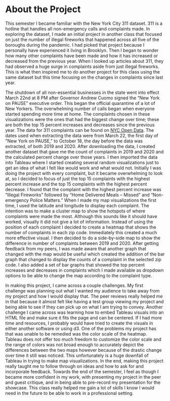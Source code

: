 # About the Project

This semester I became familiar with the New York City 311 dataset. 311 is a hotline that handles all non-emergency calls and complaints made. In exploring the dataset, I made an initial project in another class that focused on just the number of illegal fireworks that happened across all five of the boroughs during the pandemic. I had picked that project because I personally have experienced it living in Brooklyn. Then I began to wonder how many other complaints have been made and how it has increased or decreased from the previous year. When I looked up articles about 311, they had observed a huge surge in complaints aside from just illegal fireworks. This is what then inspired me to do another project for this class using the same dataset but this time focusing on the changes in complaints since last year.

The shutdown of all non-essential businesses in the state went into effect March 22nd at 8 PM after Governor Andrew Cuomo signed the “New York on PAUSE” executive order. This began the official quarantine of a lot of New Yorkers. The overwhelming number of calls began when everyone started spending more time at home. The complaints chosen in these visualizations were the ones that had the biggest change over time; these are both the top 15 percent increases and decreases since the previous year. The data for 311 complaints can be found on [NYC Open Data]("https://opendata.cityofnewyork.us/"). The dates used when extracting the data were from March 22, the first day of "New York on PAUSE," to October 18, the day before the data was extracted, of both 2019 and 2020. After downloading the data, I created another dataset that gave me the count of complaints in 2019 and 2020 and the calculated percent change over those years. I then imported the data into Tableau where I started creating several random visualizations just to get an idea of what I felt like would work and what would not. Initially I was doing the project with every complaint, but it became overwhelming to look at, so I decided to focus of just the top 15 complaints with the highest percent increase and the top 15 complaints with the highest percent decrease. I found that the complaint with the highest percent increase was “Illegal Fireworks” followed by “Home Delivered Meals – Missed” and “Non-emergency Police Matters.” When I made my map visualizations the first time, I used the latitude and longitude to display each complaint. The intention was to make a cluster map to show the hotspots of where complaints were made the most. Although this sounds like it should have worked, visually it did not give a lot of information. Instead of using the position of each complaint I decided to create a heatmap that shows the number of complaints in each zip code. Immediately this created a much more effective visual. I then decided to do a side-by-side map to show the difference in number of complaints between 2019 and 2020. After getting feedback from my peers, I was made aware that another graph that changed with the map would be useful which created the addition of the bar graph that changed to display the counts of a complaint in the selected zip code. I also added a set of bar graphs that showed the top percent increases and decreases in complaints which I made available as dropdown options to be able to change the map according to the complaint type.

In making this project, I came across a couple challenges. My first challenge was planning out what I wanted my audience to take away from my project and how I would display that. The peer reviews really helped me in that because it almost felt like having a test group viewing my project and being able to see if they can pick up on what I am trying to convey. Another challenge I came across was learning how to embed Tableau visuals into an HTML file and make sure it fits the page and can be centered. If I had more time and resources, I probably would have tried to create the visuals in either another software or using d3. One of the problems my project has that was unable to be remedied was the color scale of the heatmap. Tableau does not offer too much freedom to customize the color scale and the range of colors was not broad enough to accurately depict the differences between the two maps however because of the drastic change over time it still was noticed. This unfortunately is a huge downfall of Tableau in trying to make map visualizations. In the end, making this project really taught me to follow through on ideas and how to ask for and incorporate feedback. Towards the end of the semester, I feel as though I became more confident in my work, with presenting my project in the peer and guest critique, and in being able to pre-record my presentation for the showcase. This class really helped me gain a lot of skills I know I would need in the future to be able to work in a professional setting.
